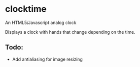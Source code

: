 # clocktime
An HTML5/Javascript analog clock

Displays a clock with hands that change depending on the time. 

## Todo:
- Add antialiasing for image resizing

